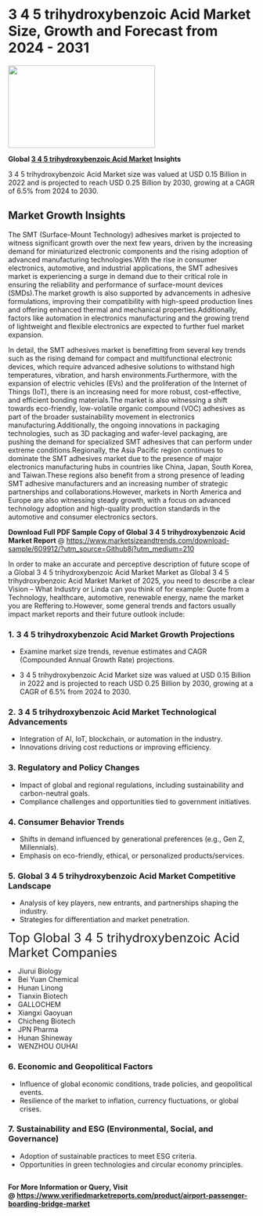 <H1>3 4 5 trihydroxybenzoic Acid Market Size, Growth and Forecast from 2024 - 2031</H1><img class="aligncenter size-medium wp-image-584254" src="https://thirdeyenews.in/wp-content/uploads/2024/09/Global-Market-Research-300x168.jpeg" alt="" width="300" height="168" /><p><strong>Global&nbsp;<a href="https://www.marketsizeandtrends.com/download-sample/609912/?utm_source=Github8j?utm_medium=210">3 4 5 trihydroxybenzoic Acid Market</a> Insights</strong></p><p>3 4 5 trihydroxybenzoic Acid Market size was valued at USD 0.15 Billion in 2022 and is projected to reach USD 0.25 Billion by 2030, growing at a CAGR of 6.5% from 2024 to 2030.</p><p><h2>Market Growth Insights</h2> <p>The SMT (Surface-Mount Technology) adhesives market is projected to witness significant growth over the next few years, driven by the increasing demand for miniaturized electronic components and the rising adoption of advanced manufacturing technologies.With the rise in consumer electronics, automotive, and industrial applications, the SMT adhesives market is experiencing a surge in demand due to their critical role in ensuring the reliability and performance of surface-mount devices (SMDs).The market growth is also supported by advancements in adhesive formulations, improving their compatibility with high-speed production lines and offering enhanced thermal and mechanical properties.Additionally, factors like automation in electronics manufacturing and the growing trend of lightweight and flexible electronics are expected to further fuel market expansion.</p> <p>In detail, the SMT adhesives market is benefitting from several key trends such as the rising demand for compact and multifunctional electronic devices, which require advanced adhesive solutions to withstand high temperatures, vibration, and harsh environments.Furthermore, with the expansion of electric vehicles (EVs) and the proliferation of the Internet of Things (IoT), there is an increasing need for more robust, cost-effective, and efficient bonding materials.The market is also witnessing a shift towards eco-friendly, low-volatile organic compound (VOC) adhesives as part of the broader sustainability movement in electronics manufacturing.Additionally, the ongoing innovations in packaging technologies, such as 3D packaging and wafer-level packaging, are pushing the demand for specialized SMT adhesives that can perform under extreme conditions.Regionally, the Asia Pacific region continues to dominate the SMT adhesives market due to the presence of major electronics manufacturing hubs in countries like China, Japan, South Korea, and Taiwan.These regions also benefit from a strong presence of leading SMT adhesive manufacturers and an increasing number of strategic partnerships and collaborations.However, markets in North America and Europe are also witnessing steady growth, with a focus on advanced technology adoption and high-quality production standards in the automotive and consumer electronics sectors.</p> <p><span class=""><strong>Download Full PDF Sample Copy of Global 3 4 5 trihydroxybenzoic Acid Market Report</strong> @ <a href="https://www.marketsizeandtrends.com/download-sample/609912/?utm_source=Github8j?utm_medium=210" target="_blank">https://www.marketsizeandtrends.com/download-sample/609912/?utm_source=Github8j?utm_medium=210</a></span></p><p>In order to make an accurate and perceptive description of future scope of a Global&nbsp;3 4 5 trihydroxybenzoic Acid Market Market as Global&nbsp;3 4 5 trihydroxybenzoic Acid Market Market of 2025, you need to describe a clear Vision &ndash; What Industry or Linda can you think of for example: Quote from a Technology, healthcare, automotive, renewable energy, name the market you are Reffering to.However, some general trends and factors usually impact market reports and their future outlook include:</p><h3>1.&nbsp;<strong>3 4 5 trihydroxybenzoic Acid Market Growth Projections</strong></h3><ul><li>Examine market size trends, revenue estimates and CAGR (Compounded Annual Growth Rate) projections.</li><li><p>3 4 5 trihydroxybenzoic Acid Market size was valued at USD 0.15 Billion in 2022 and is projected to reach USD 0.25 Billion by 2030, growing at a CAGR of 6.5% from 2024 to 2030.</p></li></ul><h3>2.&nbsp;<strong>3 4 5 trihydroxybenzoic Acid Market Technological Advancements</strong></h3><ul><li>Integration of AI, IoT, blockchain, or automation in the industry.</li><li>Innovations driving cost reductions or improving efficiency.</li></ul><h3>3.&nbsp;<strong>Regulatory and Policy Changes</strong></h3><ul><li>Impact of global and regional regulations, including sustainability and carbon-neutral goals.</li><li>Compliance challenges and opportunities tied to government initiatives.</li></ul><h3>4.&nbsp;<strong>Consumer Behavior Trends</strong></h3><ul><li>Shifts in demand influenced by generational preferences (e.g., Gen Z, Millennials).</li><li>Emphasis on eco-friendly, ethical, or personalized products/services.</li></ul><h3>5.&nbsp;<strong>Global 3 4 5 trihydroxybenzoic Acid Market Competitive Landscape</strong></h3><ul><li>Analysis of key players, new entrants, and partnerships shaping the industry.</li><li>Strategies for differentiation and market penetration.</li></ul><p data-pm-slice="1 1 []"><span style="color: inherit; font-family: inherit; font-size: 25px;">Top Global 3 4 5 trihydroxybenzoic Acid Market Companies</span></p><div class="" data-test-id=""><p><li>Jiurui Biology</li><li> Bei Yuan Chemical</li><li> Hunan Linong</li><li> Tianxin Biotech</li><li> GALLOCHEM</li><li> Xiangxi Gaoyuan</li><li> Chicheng Biotech</li><li> JPN Pharma</li><li> Hunan Shineway</li><li> WENZHOU OUHAI</li></p></div><h3>6.&nbsp;<strong>Economic and Geopolitical Factors</strong></h3><ul><li>Influence of global economic conditions, trade policies, and geopolitical events.</li><li>Resilience of the market to inflation, currency fluctuations, or global crises.</li></ul><h3>7.&nbsp;<strong>Sustainability and ESG (Environmental, Social, and Governance)</strong></h3><ul><li>Adoption of sustainable practices to meet ESG criteria.</li><li>Opportunities in green technologies and circular economy principles.</li></ul><h2><strong style="font-size: 14px;">For More Information or Query, Visit @&nbsp;</strong><a style="background-color: #ffffff; font-size: 14px;" href="https://www.marketsizeandtrends.com/report/3-4-5-trihydroxybenzoic-acid-market/" target="_blank">https://www.verifiedmarketreports.com/product/airport-passenger-boarding-bridge-market</a></h2>